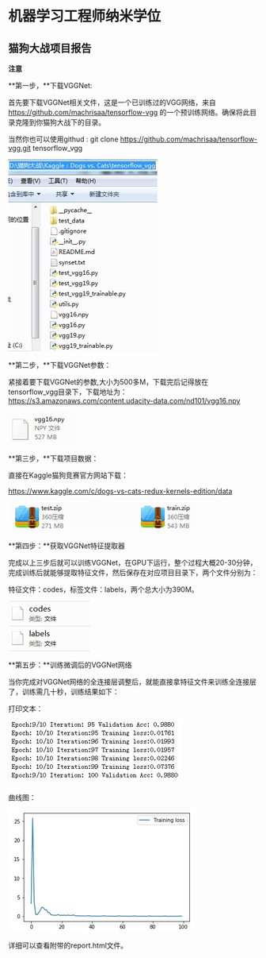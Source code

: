 # 机器学习工程师纳米学位
## 猫狗大战项目报告


**注意**

**第一步，**下载VGGNet:

首先要下载VGGNet相关文件，这是一个已训练过的VGG网络，来自 https://github.com/machrisaa/tensorflow-vgg 的一个预训练网络。确保将此目录克隆到你猫狗大战下的目录。

当然你也可以使用githud : git clone https://github.com/machrisaa/tensorflow-vgg.git tensorflow_vgg

[image4]:./image/4.jpg "image1"
![alt text][image4] 


**第二步，**下载VGGNet参数：

紧接着要下载VGGNet的参数,大小为500多M，下载完后记得放在tensorflow_vgg目录下，下载地址为：https://s3.amazonaws.com/content.udacity-data.com/nd101/vgg16.npy

[image3]:./image/3.jpg "image1"
![alt text][image3] 

**第三步，**下载项目数据：

直接在Kaggle猫狗竞赛官方网站下载：

https://www.kaggle.com/c/dogs-vs-cats-redux-kernels-edition/data

[image2]:./image/2.jpg "image1"
![alt text][image2] 


**第四步：**获取VGGNet特征提取器

完成以上三步后就可以训练VGGNet，在GPU下运行，整个过程大概20-30分钟，完成训练后就能够提取特征文件，然后保存在对应项目目录下，两个文件分别为：

特征文件：codes，标签文件：labels，两个总大小为390M。

[image1]:./image/1.jpg "image1"
![alt text][image1] 

**第五步：**训练微调后的VGGNet网络

当你完成对VGGNet网络的全连接层调整后，就能直接拿特征文件来训练全连接层了，训练需几十秒，训练结果如下：

打印文本：

[image5]:./image/5.jpg "image1"
![alt text][image5] 

曲线图：


[image6]:./image/6.jpg "image1"
![alt text][image6] 

详细可以查看附带的report.html文件。